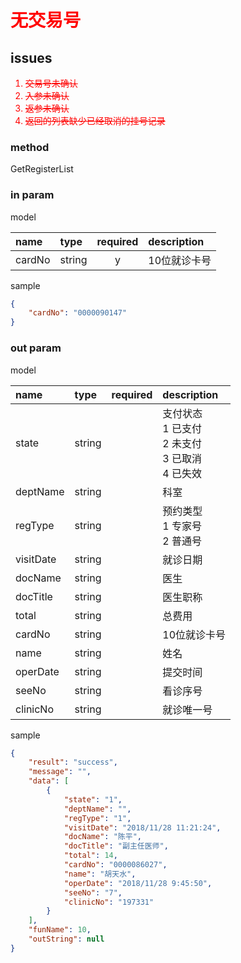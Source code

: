 # <span style="color:red">无交易号</span>

## issues

<span style="color:red">

1. ~~交易号未确认~~
1. ~~入参未确认~~
1. ~~返参未确认~~
1. ~~返回的列表缺少已经取消的挂号记录~~

</span>

### method

GetRegisterList

### in param

model

|name|type|required|description|
|:-|:-|:-:|:-|
|cardNo|string|y|10位就诊卡号|

sample

```json
{
    "cardNo": "0000090147"
}
```

### out param

model

|name|type|required|description|
|:-|:-|:-:|:-|
|state|string||支付状态<br>1 已支付<br>2 未支付<br>3 已取消<br>4 已失效|
|deptName|string||科室|
|regType|string||预约类型<br>1 专家号<br>2 普通号|
|visitDate|string||就诊日期|
|docName|string||医生|
|docTitle|string||医生职称|
|total|string||总费用|
|cardNo|string||10位就诊卡号|
|name|string||姓名|
|operDate|string||提交时间|
|seeNo|string||看诊序号|
|clinicNo|string||就诊唯一号|

sample

```json
{
    "result": "success",
    "message": "",
    "data": [
        {
            "state": "1",
            "deptName": "",
            "regType": "1",
            "visitDate": "2018/11/28 11:21:24",
            "docName": "陈平",
            "docTitle": "副主任医师",
            "total": 14,
            "cardNo": "0000086027",
            "name": "胡天水",
            "operDate": "2018/11/28 9:45:50",
            "seeNo": "7",
            "clinicNo": "197331"
        }
    ],
    "funName": 10,
    "outString": null
}
```